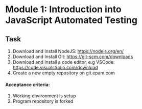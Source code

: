# Module 1: Introduction into JavaScript Automated Testing

## Task

1. Download and Install NodeJS: https://nodejs.org/en/
1. Download and Install Git: https://git-scm.com/downloads
1. Download and Install a code editor, e.g VSCode: https://code.visualstudio.com/download
1. Create a new empty repository on git.epam.com

#### Acceptance criteria:

1. Working environment is setup
1. Program repository is forked
